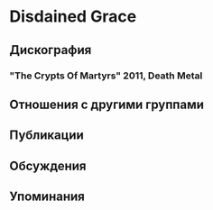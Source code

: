 # Disdained Grace



## Дискография

### "The Crypts Of Martyrs" 2011, Death Metal




## Отношения с другими группами


## Публикации


## Обсуждения


## Упоминания

